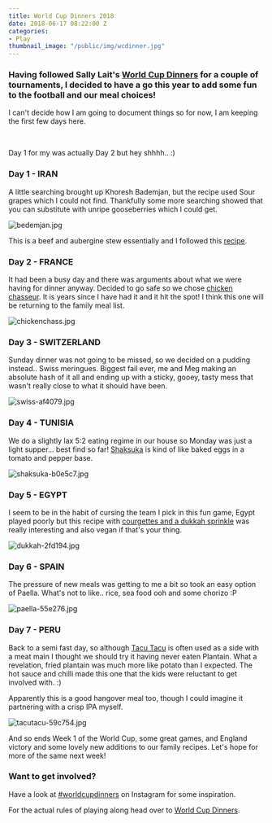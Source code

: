 ```yaml
---
title: World Cup Dinners 2018
date: 2018-06-17 08:22:00 Z
categories:
- Play
thumbnail_image: "/public/img/wcdinner.jpg"
---
```


### Having followed Sally Lait's [World Cup Dinners](https://sallylait.com/labs/worldcup2018dinners/) for a couple of tournaments, I decided to have a go this year to add some fun to the football and our meal choices! 

I can't decide how I am going to document things so for now, I am keeping the first few days here. 
<!--more--> 

Day 1 for my was actually Day 2 but hey shhhh..  :) 

### Day 1 - IRAN

A little searching brought up Khoresh Bademjan, but the recipe used Sour grapes which I could not find. Thankfully some more searching showed that you can substitute with unripe gooseberries which I could get.

![bedemjan.jpg](/uploads/bedemjan.jpg) 

This is a beef and aubergine stew essentially and I followed this [recipe](https://persianmama.com/khoresh-bademjan-persian-eggplant-stew-with-beef/).


### Day 2 - FRANCE

It had been a busy day and there was arguments about what we were having for dinner anyway. Decided to go safe so we chose [chicken chasseur](https://www.bbc.com/food/recipes/_chicken_chasseur_with_19163). It is years since I have had it and it hit the spot! I think this one will be returning to the family meal list. 

![chickenchass.jpg](/uploads/chickenchass.jpg)

### Day 3 - SWITZERLAND

Sunday dinner was not going to be missed, so we decided on a pudding instead.. Swiss meringues. Biggest fail ever, me and Meg making an absolute hash of it all and ending up with a sticky, gooey, tasty mess that wasn't really close to what it should have been. 

![swiss-af4079.jpg](/uploads/swiss-af4079.jpg)

### Day 4 - TUNISIA

We do a slightly lax 5:2 eating regime in our house so Monday was just a light supper... best find so far! [Shaksuka](http://www.hairybikers.com/recipes/view/shakshuka) is kind of like baked eggs in a tomato and pepper base. 

![shaksuka-b0e5c7.jpg](/uploads/shaksuka-b0e5c7.jpg)

### Day 5 - EGYPT

I seem to be in the habit of cursing the team I pick in this fun game, Egypt played poorly but this recipe with [courgettes and a dukkah sprinkle](https://www.bbcgoodfood.com/recipes/egyptian-courgettes-dukkah-sprinkle) was really interesting and also vegan if that's your thing. 

![dukkah-2fd194.jpg](/uploads/dukkah-2fd194.jpg)

### Day 6 - SPAIN

The pressure of new meals was getting to me a bit so took an easy option of Paella. What's not to like.. rice, sea food ooh and some chorizo :P

![paella-55e276.jpg](/uploads/paella-55e276.jpg)

### Day 7 - PERU

Back to a semi fast day, so although [Tacu Tacu](https://www.jamieoliver.com/recipes/rice-recipes/tacu-tacu/) is often used as a side with a meat main I thought we should try it having never eaten Plantain. What a revelation, fried plantain was much more like potato than I expected. The hot sauce and chilli made this one that the kids were reluctant to get involved with. :) 

Apparently this is a good hangover meal too, though I could imagine it partnering with a crisp IPA myself.

![tacutacu-59c754.jpg](/uploads/tacutacu-59c754.jpg)

And so ends Week 1 of the World Cup, some great games, and England victory and some lovely new additions to our family recipes. Let's hope for more of the same next week! 

### Want to get involved?

Have a look at [#worldcupdinners](https://www.instagram.com/explore/tags/worldcupdinners/) on Instagram for some inspiration.

For the actual rules of playing along head over to [World Cup Dinners](https://sallylait.com/labs/worldcup2018dinners/).
